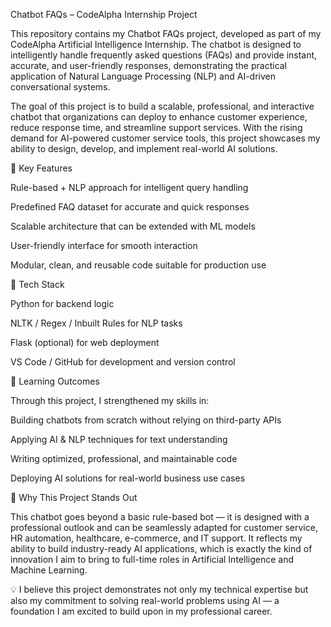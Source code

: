 Chatbot FAQs – CodeAlpha Internship Project

This repository contains my Chatbot FAQs project, developed as part of my CodeAlpha Artificial Intelligence Internship. The chatbot is designed to intelligently handle frequently asked questions (FAQs) and provide instant, accurate, and user-friendly responses, demonstrating the practical application of Natural Language Processing (NLP) and AI-driven conversational systems.

The goal of this project is to build a scalable, professional, and interactive chatbot that organizations can deploy to enhance customer experience, reduce response time, and streamline support services. With the rising demand for AI-powered customer service tools, this project showcases my ability to design, develop, and implement real-world AI solutions.

🔹 Key Features

Rule-based + NLP approach for intelligent query handling

Predefined FAQ dataset for accurate and quick responses

Scalable architecture that can be extended with ML models

User-friendly interface for smooth interaction

Modular, clean, and reusable code suitable for production use

🔹 Tech Stack

Python for backend logic

NLTK / Regex / Inbuilt Rules for NLP tasks

Flask (optional) for web deployment

VS Code / GitHub for development and version control

🔹 Learning Outcomes

Through this project, I strengthened my skills in:

Building chatbots from scratch without relying on third-party APIs

Applying AI & NLP techniques for text understanding

Writing optimized, professional, and maintainable code

Deploying AI solutions for real-world business use cases

🔹 Why This Project Stands Out

This chatbot goes beyond a basic rule-based bot — it is designed with a professional outlook and can be seamlessly adapted for customer service, HR automation, healthcare, e-commerce, and IT support. It reflects my ability to build industry-ready AI applications, which is exactly the kind of innovation I aim to bring to full-time roles in Artificial Intelligence and Machine Learning.

💡 I believe this project demonstrates not only my technical expertise but also my commitment to solving real-world problems using AI — a foundation I am excited to build upon in my professional career.
